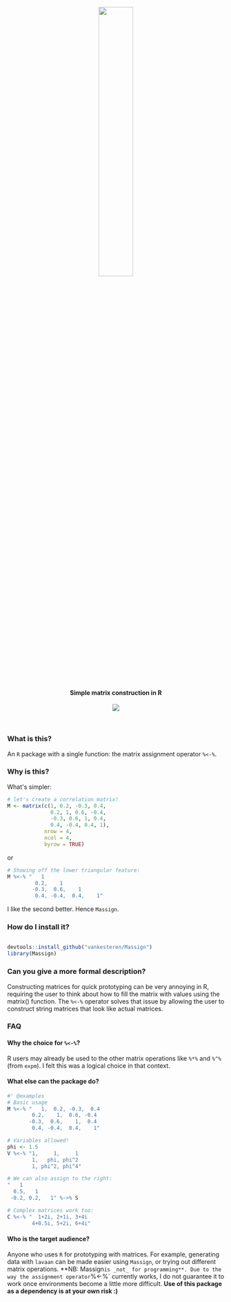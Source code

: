<p align="center">
  <img src="https://raw.githubusercontent.com/vankesteren/Massign/master/Massign.svg" width="40%"></img>
  <br>
  <h4 align="center">Simple matrix construction in R</h4>
  <p align="center">
    <a href="https://travis-ci.org/vankesteren/Massign"><img src="https://travis-ci.org/vankesteren/Massign.svg?branch=master"></a>
    </a>
  </p>
</p>
<br>

### What is this?
An `R` package with a single function: the matrix assignment operator `%<-%`.

### Why is this?
What's simpler:

```R
# let's create a correlation matrix!
M <- matrix(c(1, 0.2, -0.3, 0.4,
              0.2, 1, 0.6, -0.4,
              -0.3, 0.6, 1, 0.4,
              0.4, -0.4, 0.4, 1),
            nrow = 4,
            ncol = 4,
            byrow = TRUE)
```
or

```R
# Showing off the lower triangular feature:
M %<-% "   1
         0.2,    1
        -0.3,  0.6,    1
         0.4, -0.4,  0.4,    1"
```

I like the second better. Hence `Massign`.

### How do I install it?
```R

devtools::install_github("vankesteren/Massign")
library(Massign)
```

### Can you give a more formal description?
Constructing matrices for quick prototyping can be very annoying in
R, requiring the user to think about how to fill the matrix with values using
the matrix() function. The `%<-%` operator solves that issue by allowing the user
to construct string matrices that look like actual matrices.

### FAQ
#### Why the choice for `%<-%`?
R users may already be used to the other matrix operations like `%*%` and `%^%`
(from `expm`). I felt this was a logical choice in that context.

#### What else can the package do?
```R
#' @examples
# Basic usage
M %<-% "   1,  0.2, -0.3,  0.4
        0.2,    1,  0.6, -0.4
       -0.3,  0.6,    1,  0.4
        0.4, -0.4,  0.4,    1"

# Variables allowed!
phi <- 1.5
V %<-% "1,     1,     1
        1,   phi, phi^2
        1, phi^2, phi^4"

# We can also assign to the right:
"   1
  0.5,   1
 -0.2, 0.2,   1" %->% S

# Complex matrices work too:
C %<-% "  1+2i, 2+1i, 3+4i
        4+0.5i, 5+2i, 6+4i"
```

#### Who is the target audience?
Anyone who uses `R` for prototyping with matrices. For example, generating data with `lavaan` can be made easier using `Massign`, or trying out different matrix operations.
**NB: Massign` is _not_ for programming**. Due to the way the assignment operator `%<-%` currently works, I do not guarantee it to work once environments become a little more difficult. **Use of this package as a dependency is at your own risk :)**
